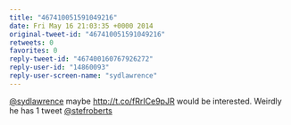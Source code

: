 ```yaml
---
title: "467410051591049216"
date: Fri May 16 21:03:35 +0000 2014
original-tweet-id: "467410051591049216"
retweets: 0
favorites: 0
reply-tweet-id: "467400160767926272"
reply-user-id: "14860093"
reply-user-screen-name: "sydlawrence"
---
```

<a href="https://twitter.com/sydlawrence">@sydlawrence</a> maybe http://t.co/fRrICe9pJR would be interested. Weirdly he has 1 tweet <a href="https://twitter.com/stefroberts">@stefroberts</a>
